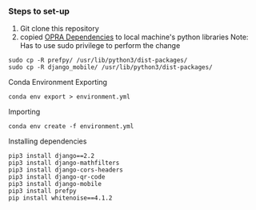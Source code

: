 ### Steps to set-up
1. Git clone this repository
2. copied [OPRA Dependencies](https://github.com/tomjmwang/opra_dependencies/tree/master/python_packages) to local machine's python libraries
Note: Has to use sudo privilege to perform the change
```
sudo cp -R prefpy/ /usr/lib/python3/dist-packages/
sudo cp -R django_mobile/ /usr/lib/python3/dist-packages/
```

Conda Environment
Exporting
```
conda env export > environment.yml
```

Importing
```
conda env create -f environment.yml
```

Installing dependencies
```
pip3 install django==2.2
pip3 install django-mathfilters
pip3 install django-cors-headers
pip3 install django-qr-code
pip3 install django-mobile
pip3 install prefpy
pip install whitenoise==4.1.2